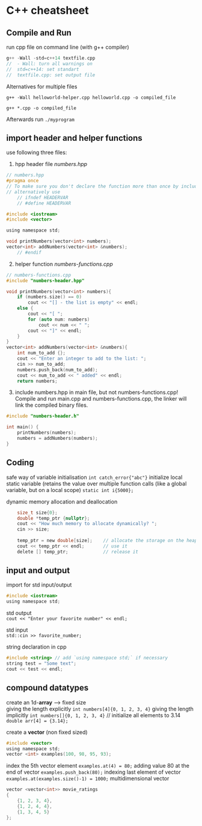 # C++ cheatsheet

## Compile and Run
run cpp file on command line (with g++ compiler)	

```c
g++ -Wall -std=c++14 textfile.cpp
//	- Wall: turn all warnings on
//	std=c++14: set standart
//	textfile.cpp: set output file
```
Alternatives for multiple files

`g++ -Wall helloworld-helper.cpp helloworld.cpp -o compiled_file`

`g++ *.cpp -o compiled_file`

Afterwards run 
`./myprogram`

## import header and helper functions

use following three files: 
1. hpp header file *numbers.hpp*
```c
// numbers.hpp
#pragma once  
// To make sure you don't declare the function more than once by including the header multiple times.
// alternatively use 
    // ifndef HEADERVAR   
    // #define HEADERVAR

#include <iostream>
#include <vector>

using namespace std;

void printNumbers(vector<int> numbers);
vector<int> addNumbers(vector<int> &numbers);
    // #endif
```

2. helper function *numbers-functions.cpp*
```c
// numbers-functions.cpp
#include "numbers-header.hpp"

void printNumbers(vector<int> numbers){
    if (numbers.size() == 0)
        cout << "[] - the list is empty" << endl;
    else {
        cout << "[ ";
        for (auto num: numbers)
            cout << num << " ";
        cout << "]" << endl;
    }
}
vector<int> addNumbers(vector<int> &numbers){
    int num_to_add {};
    cout << "Enter an integer to add to the list: ";
    cin >> num_to_add;
    numbers.push_back(num_to_add);
    cout << num_to_add << " added" << endl;
    return numbers;
```

3. include numbers.hpp in main file, but not numbers-functions.cpp! Compile and run main.cpp and numbers-functions.cpp, the linker will link the compiled binary files. 
```c
#include "numbers-header.h"

int main() {
    printNumbers(numbers);
    numbers = addNumbers(numbers);
}
```


## Coding 
safe way of variable initialisation	
`int catch_error{"abc"}`
initialize local static variable (retains the value over multiple function calls (like a global variable, but on a local scope)
`static int i{5000};`

dynamic memory allocation and deallocation 
```c
    size_t size{0};
    double *temp_ptr {nullptr};
    cout << "How much memory to allocate dynamically? ";
    cin >> size;
    
    temp_ptr = new double[size];    // allocate the storage on the heap
    cout << temp_ptr << endl;       // use it
    delete [] temp_ptr;             // release it
```

## input and output
import for std input/output 	
```c
#include <iostream>
using namespace std;
```

std output    			
`cout << "Enter your favorite number" << endl;`

std input    			
`std::cin >> favorite_number;`

string declaration in cpp
```c
#include <string> // add `using namespace std;` if necessary
string test = "Some text";
cout << test << endl;
```

## compound datatypes

create an 1d-**array** --> fixed size	
giving the length explicitly
`int numbers[4]{0, 1, 2, 3, 4}` 
giving the length implicitly
`int numbers[]{0, 1, 2, 3, 4}`  // 
initialize all elements to 3.14
`double arr[4] = {3.14};`

create a **vector** (non fixed sized)
```c
#include <vector>
using namespace std;
vector <int> examples(100, 98, 95, 93);
```
index the 5th vector element
`examples.at(4) = 80;`
adding value 80 at the end of vector
`examples.push_back(80);`
indexing last element of vector
`examples.at(examples.size()-1) = 1000;`
multidimensional vector 
```c
vector <vector<int>> movie_ratings 
{   
    {1, 2, 3, 4},
    {1, 2, 4, 4},
    {1, 3, 4, 5}
};
```

